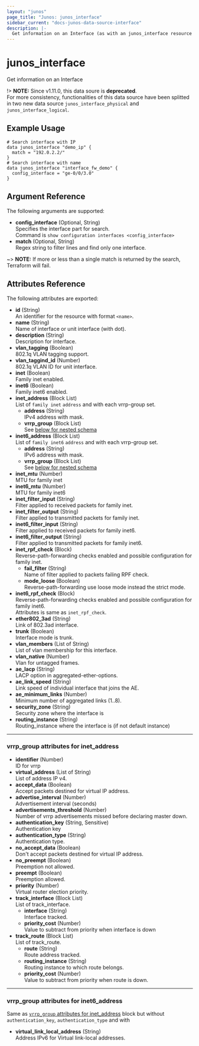 ```yaml
---
layout: "junos"
page_title: "Junos: junos_interface"
sidebar_current: "docs-junos-data-source-interface"
description: |-
  Get information on an Interface (as with an junos_interface resource import)
---
```


# junos_interface

Get information on an Interface

!> **NOTE:** Since v1.11.0, this data soure is **deprecated**.  
For more consistency, functionalities of this data source have been splitted in two new data source
`junos_interface_physical` and `junos_interface_logical`.

## Example Usage

```hcl
# Search interface with IP
data junos_interface "demo_ip" {
  match = "192.0.2.2/"
}
# Search interface with name
data junos_interface "interface_fw_demo" {
  config_interface = "ge-0/0/3.0"
}
```

## Argument Reference

The following arguments are supported:

- **config_interface** (Optional, String)  
  Specifies the interface part for search.  
  Command is `show configuration interfaces <config_interface>`
- **match** (Optional, String)  
  Regex string to filter lines and find only one interface.

~> **NOTE:** If more or less than a single match is returned by the search, Terraform will fail.

## Attributes Reference

The following attributes are exported:

- **id** (String)  
  An identifier for the resource with format `<name>`.
- **name** (String)  
  Name of interface or unit interface (with dot).
- **description** (String)  
  Description for interface.
- **vlan_tagging** (Boolean)  
  802.1q VLAN tagging support.
- **vlan_taggind_id** (Number)  
  802.1q VLAN ID for unit interface.
- **inet** (Boolean)  
  Family inet enabled.
- **inet6** (Boolean)  
  Family inet6 enabled.
- **inet_address** (Block List)  
  List of `family inet` `address` and with each vrrp-group set.
  - **address** (String)  
    IPv4 address with mask.
  - **vrrp_group** (Block List)  
    See [below for nested schema](#vrrp_group-attributes-for-inet_address)
- **inet6_address** (Block List)  
  List of `family inet6` `address` and with each vrrp-group set.
  - **address** (String)  
    IPv6 address with mask.
  - **vrrp_group** (Block List)  
    See [below for nested schema](#vrrp_group-attributes-for-inet6_address)
- **inet_mtu** (Number)  
  MTU for family inet
- **inet6_mtu** (Number)  
  MTU for family inet6
- **inet_filter_input** (String)  
  Filter applied to received packets for family inet.
- **inet_filter_output** (String)  
  Filter applied to transmitted packets for family inet.
- **inet6_filter_input** (String)  
  Filter applied to received packets for family inet6.
- **inet6_filter_output** (String)  
  Filter applied to transmitted packets for family inet6.
- **inet_rpf_check** (Block)  
  Reverse-path-forwarding checks enabled and possible configuration for family inet.
  - **fail_filter** (String)  
    Name of filter applied to packets failing RPF check.
  - **mode_loose** (Boolean)  
    Reverse-path-forwarding use loose mode instead the strict mode.
- **inet6_rpf_check** (Block)  
  Reverse-path-forwarding checks enabled and possible configuration for family inet6.  
  Attributes is same as `inet_rpf_check`.
- **ether802_3ad** (String)  
  Link of 802.3ad interface.
- **trunk** (Boolean)  
  Interface mode is trunk.
- **vlan_members** (List of String)  
  List of vlan membership for this interface.
- **vlan_native** (Number)  
  Vlan for untagged frames.
- **ae_lacp** (String)  
  LACP option in aggregated-ether-options.
- **ae_link_speed** (String)  
  Link speed of individual interface that joins the AE.
- **ae_minimum_links** (Number)  
  Minimum number of aggregated links (1..8).
- **security_zone** (String)  
  Security zone where the interface is
- **routing_instance** (String)  
  Routing_instance where the interface is (if not default instance)

---

### vrrp_group attributes for inet_address

- **identifier** (Number)  
  ID for vrrp
- **virtual_address** (List of String)  
  List of address IP v4.
- **accept_data** (Boolean)  
  Accept packets destined for virtual IP address.
- **advertise_interval** (Number)  
  Advertisement interval (seconds)
- **advertisements_threshold** (Number)  
  Number of vrrp advertisements missed before declaring master down.
- **authentication_key** (String, Sensitive)  
  Authentication key
- **authentication_type** (String)  
  Authentication type.
- **no_accept_data** (Boolean)  
  Don't accept packets destined for virtual IP address.
- **no_preempt** (Boolean)  
  Preemption not allowed.
- **preempt** (Boolean)  
  Preemption allowed.
- **priority** (Number)  
  Virtual router election priority.
- **track_interface** (Block List)  
  List of track_interface.
  - **interface** (String)  
    Interface tracked.
  - **priority_cost** (Number)  
    Value to subtract from priority when interface is down
- **track_route** (Block List)  
  List of track_route.
  - **route** (String)  
    Route address tracked.
  - **routing_instance** (String)  
    Routing instance to which route belongs.
  - **priority_cost** (Number)  
    Value to subtract from priority when route is down.

---

### vrrp_group attributes for inet6_address

Same as [`vrrp_group` attributes for inet_address](#vrrp_group-attributes-for-inet_address) block
but without `authentication_key`, `authentication_type` and with

- **virtual_link_local_address** (String)  
  Address IPv6 for Virtual link-local addresses.
